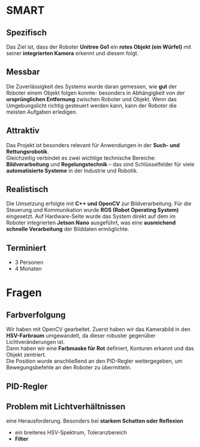# SMART 
## Spezifisch 
Das Ziel ist, dass der Roboter **Unitree Go1** ein **rotes Objekt (ein Würfel)** mit seiner **integrierten Kamera** erkennt und diesem folgt. 

## Messbar 
Die Zuverlässigkeit des Systems wurde daran gemessen, wie **gut** der Roboter einem Objekt folgen konnte- besonders in Abhängigkeit von der **ursprünglichen Entfernung** zwischen Roboter und Objekt.
Wenn das Umgebungslicht richtig gesteuert werden kann, kann der Roboter die meisten Aufgaben erledigen.

## Attraktiv 
Das Projekt ist besonders relevant für Anwendungen in der **Such- und Rettungsrobotik**.  
Gleichzeitig verbindet es zwei wichtige technische Bereiche: **Bildverarbeitung** und **Regelungstechnik** – das sind Schlüsselfelder für viele **automatisierte Systeme** in der Industrie und Robotik. 

## Realistisch 
Die Umsetzung erfolgte mit **C++ und OpenCV** zur Bildverarbeitung. 
Für die Steuerung und Kommunikation wurde **ROS (Robot Operating System)** eingesetzt. 
Auf Hardware-Seite wurde das System direkt auf dem im Roboter integrierten **Jetson Nano** ausgeführt, was eine **ausreichend schnelle Verarbeitung** der Bilddaten ermöglichte. 

## Terminiert 
- 3 Personen 
- 4 Monaten 


# Fragen 
## Farbverfolgung 
Wir haben mit OpenCV gearbeitet. Zuerst haben wir das Kamerabild in den **HSV-Farbraum** umgewandelt, da dieser robuster gegenüber Lichtveränderungen ist.  
Dann haben wir eine **Farbmaske für Rot** definiert, Konturen erkannt und das Objekt zentriert.  
Die Position wurde anschließend an den PID-Regler weitergegeben, um Bewegungsbefehle an den Roboter zu übermitteln. 

## PID-Regler 

## Problem mit Lichtverhältnissen 
eine Herausforderung. Besonders bei **starkem Schatten oder Reflexion** 
- ein breiteres HSV-Spektrum, Toleranzbereich 
- **Filter** 


